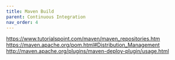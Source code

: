 ```yaml
---
title: Maven Build
parent: Continuous Integration
nav_order: 4
---
```



https://www.tutorialspoint.com/maven/maven_repositories.htm
https://maven.apache.org/pom.html#Distribution_Management
http://maven.apache.org/plugins/maven-deploy-plugin/usage.html




